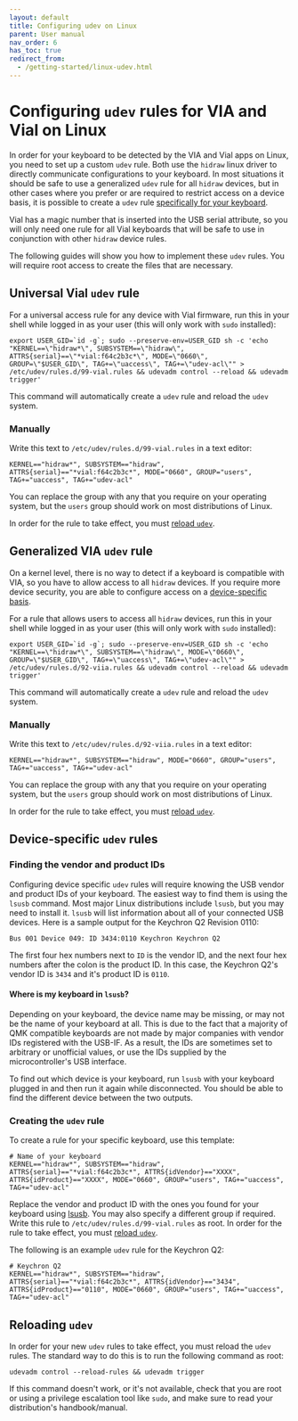 ```yaml
---
layout: default
title: Configuring udev on Linux
parent: User manual
nav_order: 6
has_toc: true
redirect_from:
  - /getting-started/linux-udev.html
---
```


# Configuring `udev` rules for VIA and Vial on Linux

In order for your keyboard to be detected by the VIA and Vial apps on Linux, you need to set up a custom `udev` rule. Both use the `hidraw` linux driver to directly communicate configurations to your keyboard. In most situations it should be safe to use a generalized `udev` rule for all `hidraw` devices, but in other cases where you prefer or are required to restrict access on a device basis, it is possible to create a `udev` rule [specifically for your keyboard](#device-specific-udev-rules).

Vial has a magic number that is inserted into the USB serial attribute, so you will only need one rule for all Vial keyboards that will be safe to use in conjunction with other `hidraw` device rules.

The following guides will show you how to implement these `udev` rules. You will require root access to create the files that are necessary.

## Universal Vial `udev` rule

For a universal access rule for any device with Vial firmware, run this in your shell while logged in as your user (this will only work with `sudo` installed):

```
export USER_GID=`id -g`; sudo --preserve-env=USER_GID sh -c 'echo "KERNEL==\"hidraw*\", SUBSYSTEM==\"hidraw\", ATTRS{serial}==\"*vial:f64c2b3c*\", MODE=\"0660\", GROUP=\"$USER_GID\", TAG+=\"uaccess\", TAG+=\"udev-acl\"" > /etc/udev/rules.d/99-vial.rules && udevadm control --reload && udevadm trigger'
```

This command will automatically create a `udev` rule and reload the `udev` system.

### Manually

Write this text to `/etc/udev/rules.d/99-vial.rules` in a text editor:

```
KERNEL=="hidraw*", SUBSYSTEM=="hidraw", ATTRS{serial}=="*vial:f64c2b3c*", MODE="0660", GROUP="users", TAG+="uaccess", TAG+="udev-acl"
```

You can replace the group with any that you require on your operating system, but the `users` group should work on most distributions of Linux.

In order for the rule to take effect, you must [reload `udev`](#reloading-udev).

## Generalized VIA `udev` rule

On a kernel level, there is no way to detect if a keyboard is compatible with VIA, so you have to allow access to all `hidraw` devices. If you require more device security, you are able to configure access on a [device-specific basis](#device-specific-udev-rules).

For a rule that allows users to access all `hidraw` devices, run this in your shell while logged in as your user (this will only work with `sudo` installed):

```
export USER_GID=`id -g`; sudo --preserve-env=USER_GID sh -c 'echo "KERNEL==\"hidraw*\", SUBSYSTEM==\"hidraw\", MODE=\"0660\", GROUP=\"$USER_GID\", TAG+=\"uaccess\", TAG+=\"udev-acl\"" > /etc/udev/rules.d/92-viia.rules && udevadm control --reload && udevadm trigger' 
```

This command will automatically create a `udev` rule and reload the `udev` system.

### Manually

Write this text to `/etc/udev/rules.d/92-viia.rules` in a text editor:

```
KERNEL=="hidraw*", SUBSYSTEM=="hidraw", MODE="0660", GROUP="users", TAG+="uaccess", TAG+="udev-acl"
```

You can replace the group with any that you require on your operating system, but the `users` group should work on most distributions of Linux.

In order for the rule to take effect, you must [reload `udev`](#reloading-udev).

## Device-specific `udev` rules

### Finding the vendor and product IDs

Configuring device specific `udev` rules will require knowing the USB vendor and product IDs of your keyboard. The easiest way to find them is using the `lsusb` command. Most major Linux distributions include `lsusb`, but you may need to install it. `lsusb` will list information about all of your connected USB devices. Here is a sample output for the Keychron Q2 Revision 0110:

```
Bus 001 Device 049: ID 3434:0110 Keychron Keychron Q2
```

The first four hex numbers next to `ID` is the vendor ID, and the next four hex numbers after the colon is the product ID. In this case, the Keychron Q2's vendor ID is `3434` and it's product ID is `0110`.

#### Where is my keyboard in `lsusb`?

Depending on your keyboard, the device name may be missing, or may not be the name of your keyboard at all. This is due to the fact that a majority of QMK compatible keyboards are not made by major companies with vendor IDs registered with the USB-IF. As a result, the IDs are sometimes set to arbitrary or unofficial values, or use the IDs supplied by the microcontroller's USB interface.

To find out which device is your keyboard, run `lsusb` with your keyboard plugged in and then run it again while disconnected. You should be able to find the different device between the two outputs.

### Creating the `udev` rule

To create a rule for your specific keyboard, use this template:

```
# Name of your keyboard
KERNEL=="hidraw*", SUBSYSTEM=="hidraw", ATTRS{serial}=="*vial:f64c2b3c*", ATTRS{idVendor}=="XXXX", ATTRS{idProduct}=="XXXX", MODE="0660", GROUP="users", TAG+="uaccess", TAG+="udev-acl"
```

Replace the vendor and product ID with the ones you found for your keyboard using [lsusb](#finding-the-vendor-and-product-ids). You may also specify a different group if required. Write this rule to `/etc/udev/rules.d/99-vial.rules` as root. In order for the rule to take effect, you must [reload `udev`](#reloading-udev).

The following is an example `udev` rule for the Keychron Q2:

```
# Keychron Q2
KERNEL=="hidraw*", SUBSYSTEM=="hidraw", ATTRS{serial}=="*vial:f64c2b3c*", ATTRS{idVendor}=="3434", ATTRS{idProduct}=="0110", MODE="0660", GROUP="users", TAG+="uaccess", TAG+="udev-acl"
```

## Reloading `udev`

In order for your new `udev` rules to take effect, you must reload the `udev` rules. The standard way to do this is to run the following command as root:

```
udevadm control --reload-rules && udevadm trigger
```

If this command doesn't work, or it's not available, check that you are root or using a privilege escalation tool like `sudo`, and make sure to read your distribution's handbook/manual.
